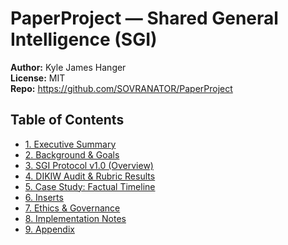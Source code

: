 # PaperProject — Shared General Intelligence (SGI)

**Author:** Kyle James Hanger  
**License:** MIT  
**Repo:** https://github.com/SOVRANATOR/PaperProject

## Table of Contents
- [1. Executive Summary](docs/Executive_Summary.md)
- [2. Background & Goals](docs/Background_Goals.md)
- [3. SGI Protocol v1.0 (Overview)](docs/SGI_Protocol_Overview.md)
- [4. DIKIW Audit & Rubric Results](docs/DIKIW_Rubric.md)
- [5. Case Study: Factual Timeline](docs/timeline/Factual_Timeline_Reconstruction_v1.0.md)
- [6. Inserts](docs/inserts/README.md)
- [7. Ethics & Governance](docs/Ethics_Governance.md)
- [8. Implementation Notes](docs/Implementation_Notes.md)
- [9. Appendix](docs/appendix/README.md)
